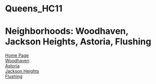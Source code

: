 # Queens_HC11
# Neighborhoods: Woodhaven, Jackson Heights, Astoria, Flushing
<a href='https://bushrarahman.github.io/Queens_HC11/'> Home Page</a> <br>
<a href='https://bushrarahman.github.io/Queens_HC11/Woodhaven.html'> Woodhaven</a> <br>
<a href='https://bushrarahman.github.io/Queens_HC11/astoria.html'> Astoria</a> <br>
<a href='https://bushrarahman.github.io/Queens_HC11/Jackson_Heights.html'> Jackson Heights</a> <br>
<a href='https://bushrarahman.github.io/Queens_HC11/flushing.html'> Flushing</a> <br>

